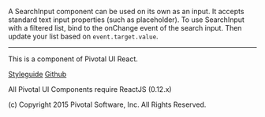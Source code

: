 A SearchInput component can be used on its own as an input.
It accepts standard text input properties (such as placeholder).
To use SearchInput with a filtered list, bind to the onChange event of the search input.
Then update your list based on `event.target.value`.

*****************************************

This is a component of Pivotal UI React.

[Styleguide](http://styleguide.pivotal.io/react_beta.html)
[Github](https://github.com/pivotal-cf/pivotal-ui-react)

All Pivotal UI Components require ReactJS (0.12.x)

(c) Copyright 2015 Pivotal Software, Inc. All Rights Reserved.
